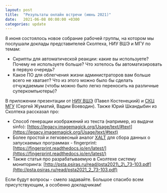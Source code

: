 ```yaml
---
layout: post
title:  "Результаты онлайн встречи (июнь 2021)"
date:   2021-06-08 00:00:00 +0300
categories: update
---
```

8 июня состоялось новое собрание рабочей группы, на котором мы послушали доклады представителей Сколтеха, НИУ ВШЭ и МГУ по темам:
- Скрипты для автоматической реакции: какие вы используете? Почему не используете больше? Что хотелось бы автоматизировать в первую очередь?
- Какое ПО для облегчения жизни администраторов вам больше всего не хватает? Что из этого можно было бы сделать отчуждаемым (чтобы можно было легко переносить на различные суперкомпьютеры)?

В приложении презентации от [НИУ ВШЭ](/assets/06_21_hse.pdf) (Павел Костенецкий) и [СКЦ МГУ](/assets/06_21_msu.pdf) (Сергей Жуматий, Вадим Воеводин). Также Юрий Шкандыбин из Сколтеха рассказал про:

- Способ генерации изображений из текста (например, из выдачи sinfo): [https://legacy.imagemagick.org/Usage/text/#text](https://legacy.imagemagick.org/Usage/text/#text)
- Более простой и легковесный аналог [XALT](https://github.com/xalt/xalt) для сбора данных о запускаемых программах - fingerprint: [https://fingerprint.readthedocs.io/en/latest/](https://fingerprint.readthedocs.io/en/latest/)
- Также статья про разрабатываемую в Сколтехе систему мониторинга: [http://psta.psiras.ru/read/psta2021\_2\_73-103.pdf](http://psta.psiras.ru/read/psta2021_2_73-103.pdf)

Если будут вопросы - смело задавайте.
Большое спасибо всем присутствующим, а особенно докладчикам! 
